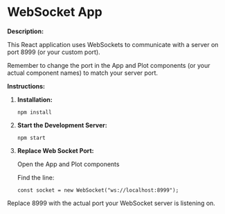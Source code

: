 # WebSocket App

**Description:**

This React application uses WebSockets to communicate with a server on port 8999 (or your custom port).

Remember to change the port in the App and Plot components (or your actual component names) to match your server port.

**Instructions:**

1. **Installation:**

   ``
   npm install
   ``
   
2. **Start the Development Server:**

   ``
   npm start
  ``

3. **Replace Web Socket Port:**

   Open the App and Plot components

   Find the line:

   ``
   const socket = new WebSocket("ws://localhost:8999");
  ``

Replace 8999 with the actual port your WebSocket server is listening on.
